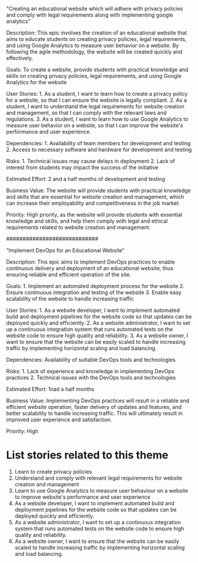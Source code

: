 "Creating an educational website which will adhere with privacy policies and comply with legal requirements along with implementing google analytics"

Description: This epic involves the creation of an educational website that aims to educate students on creating privacy policies, legal requirements, and using Google Analytics to measure user behavior on a website. By following the agile methodology, the website will be created quickly and effectively.

Goals: To create a website, provide students with practical knowledge and skills on creating privacy policies, legal requirements, and using Google Analytics for the website

User Stories: 1. As a student, I want to learn how to create a privacy policy for a website, so that I can ensure the website is legally compliant.
              2. As a student, I want to understand the legal requirements for website creation and management, so that I can comply with the relevant laws and regulations.
              3. As a student, I want to learn how to use Google Analytics to measure user behavior on a website, so that I can improve the website's performance and user experience.

Dependencies: 1. Availability of team members for development and testing
              2. Access to necessary software and hardware for development and testing

Risks: 1. Technical issues may cause delays in deployment
       2. Lack of interest from students may impact the success of the initiative

Estimated Effort: 2 and a half months of development and testing

Business Value: The website will provide students with practical knowledge and skills that are essential for website creation and management, which can increase their employability and competitiveness in the job market

Priority: High priority, as the website will provide students with essential knowledge and skills, and help them comply with legal and ethical requirements related to website creation and management.

############################

“Implement DevOps for an Educational Website"

Description: This epic aims to implement DevOps practices to enable continuous delivery and deployment of an educational website, thus ensuring reliable and efficient operation of the site.

Goals: 	1.  Implement an automated deployment process for the website
        2.  Ensure continuous integration and testing of the website
        3.  Enable easy scalability of the website to handle increasing traffic

User Stories:  1.  As a website developer, I want to implement automated build and deployment pipelines for the website code so that updates can be deployed quickly and efficiently.
               2.  As a website administrator, I want to set up a continuous integration system that runs automated tests on the website code to ensure high quality and reliability. 
               3.  As a website owner, I want to ensure that the website can be easily scaled to handle increasing traffic by implementing horizontal scaling and load balancing.

Dependencies: Availability of suitable DevOps tools and technologies

Risks: 	1.  Lack of experience and knowledge in implementing DevOps practices
        2.  Technical issues with the DevOps tools and technologies

Estimated Effort:  1nad a half months

Business Value: Implementing DevOps practices will result in a reliable and efficient website operation, faster delivery of updates and features, and better scalability to handle increasing traffic. This will ultimately result in improved user experience and satisfaction.

Priority: High

# List stories related to this theme
1. Learn to create privacy policies 
2. Understand and comply with relevant legal requirements for website creation and management
3. Learn to use Google Analytics to measure user behaviour on a website to improve website's performance and user experience 
4. As a website developer, I want to implement automated build and deployment pipelines for the website code so that updates can be deployed quickly and efficiently. 
5. As a website administrator, I want to set up a continuous integration system that runs automated tests on the website code to ensure high quality and reliability. 
6. As a website owner, I want to ensure that the website can be easily scaled to handle increasing traffic by implementing horizontal scaling and load balancing.